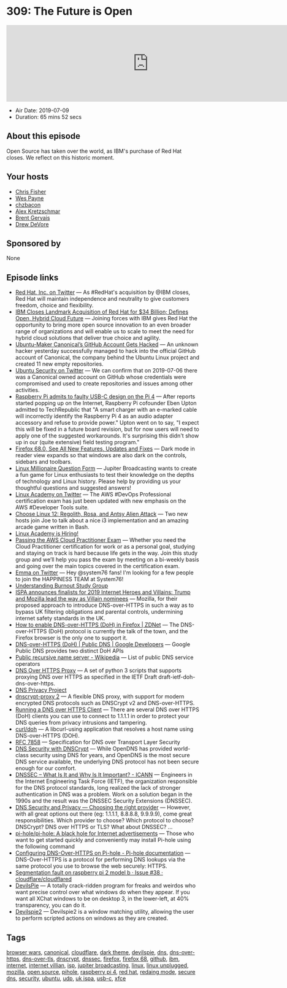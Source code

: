 # 309: The Future is Open

<iframe src="https://player.fireside.fm/v2/RUkczH-V+v9m0-wFB?theme=dark" width="740" height="200" frameborder="0" scrolling="no"></iframe>

* Air Date: 2019-07-09
* Duration: 65 mins 52 secs

## About this episode

Open Source has taken over the world, as IBM's purchase of Red Hat closes. We reflect on this historic moment.

## Your hosts
* [Chris Fisher](https://linuxunplugged.com/hosts/chrislas)
* [Wes Payne](https://linuxunplugged.com/hosts/wes)
* [chzbacon](https://linuxunplugged.com/hosts/chzbacon)
* [Alex Kretzschmar](https://linuxunplugged.com/guests/alexktz)
* [Brent Gervais](https://linuxunplugged.com/guests/brentgervais)
* [Drew DeVore](https://linuxunplugged.com/guests/drewdevore)

## Sponsored by

None



## Episode links

  * [Red Hat, Inc. on Twitter](https://twitter.com/RedHat/status/1148570974637498368 "Red Hat, Inc. on Twitter") — As #RedHat's acquisition by @IBM closes, Red Hat will maintain independence and neutrality to give customers freedom, choice and flexibility. 
  * [IBM Closes Landmark Acquisition of Red Hat for $34 Billion; Defines Open, Hybrid Cloud Future](https://www.redhat.com/en/about/press-releases/ibm-closes-landmark-acquisition-red-hat-34-billion-defines-open-hybrid-cloud-future "IBM Closes Landmark Acquisition of Red Hat for $34 Billion; Defines Open, Hybrid Cloud Future") — Joining forces with IBM gives Red Hat the opportunity to bring more open source innovation to an even broader range of organizations and will enable us to scale to meet the need for hybrid cloud solutions that deliver true choice and agility.
  * [Ubuntu-Maker Canonical’s GitHub Account Gets Hacked](https://thehackernews.com/2019/07/canonical-ubuntu-github-hacked.html "Ubuntu-Maker Canonical’s GitHub Account Gets Hacked") — An unknown hacker yesterday successfully managed to hack into the official GitHub account of Canonical, the company behind the Ubuntu Linux project and created 11 new empty repositories.
  * [Ubuntu Security on Twitter](https://twitter.com/ubuntu_sec/status/1147675201632473088 "Ubuntu Security on Twitter") — We can confirm that on 2019-07-06 there was a Canonical owned account on GitHub whose credentials were compromised and used to create repositories and issues among other activities.
  * [Raspberry Pi admits to faulty USB-C design on the Pi 4](https://arstechnica.com/gadgets/2019/07/raspberry-pi-4-uses-incorrect-usb-c-design-wont-work-with-some-chargers/ "Raspberry Pi admits to faulty USB-C design on the Pi 4") — After reports started popping up on the Internet, Raspberry Pi cofounder Eben Upton admitted to TechRepublic that "A smart charger with an e-marked cable will incorrectly identify the Raspberry Pi 4 as an audio adapter accessory and refuse to provide power." Upton went on to say, "I expect this will be fixed in a future board revision, but for now users will need to apply one of the suggested workarounds. It's surprising this didn't show up in our (quite extensive) field testing program."
  * [Firefox 68.0, See All New Features, Updates and Fixes](https://www.mozilla.org/en-US/firefox/68.0/releasenotes/ "Firefox 68.0, See All New Features, Updates and Fixes") — Dark mode in reader view expands so that windows are also dark on the controls, sidebars and toolbars.
  * [Linux Millionaire Question Form](https://docs.google.com/forms/d/1QDhxH88HwLxSxgW9iiHk-am_m59Jywc5pnL-aDY2hio/viewform?edit_requested=true "Linux Millionaire Question Form") — Jupiter Broadcasting wants to create a fun game for Linux enthusiasts to test their knowledge on the depths of technology and Linux history. Please help by providing us your thoughtful questions and suggested answers! 
  * [Linux Academy on Twitter](https://twitter.com/linuxacademyCOM/status/1138424138501148673 "Linux Academy on Twitter") — The AWS #DevOps Professional certification exam has just been updated with new emphasis on the AWS #Developer Tools suite. 
  * [Choose Linux 12: Regolith, Rosa, and Antsy Alien Attack](https://chooselinux.show/12 "Choose Linux 12: Regolith, Rosa, and Antsy Alien Attack") — Two new hosts join Joe to talk about a nice i3 implementation and an amazing arcade game written in Bash. 
  * [Linux Academy is Hiring!](https://jobs.lever.co/linuxacademy/ "Linux Academy is Hiring!")
  * [Passing the AWS Cloud Practitioner Exam](https://www.meetup.com/jupiterbroadcasting/events/262584571/ "Passing the AWS Cloud Practitioner Exam") — Whether you need the Cloud Practitioner certification for work or as a personal goal, studying and staying on track is hard because life gets in the way. Join this study group and we’ll help you pass the exam by meeting on a bi-weekly basis and going over the main topics covered in the certification exam. 
  * [Emma on Twitter](https://twitter.com/SocialHappiness/status/1148338792434061312 "Emma on Twitter") — Hey @system76 fans! I'm looking for a few people to join the HAPPINESS TEAM at System76! 
  * [Understanding Burnout Study Group](https://www.youtube.com/watch?v=hrdUJwfazJY "Understanding Burnout Study Group")
  * [ISPA announces finalists for 2019 Internet Heroes and Villains: Trump and Mozilla lead the way as Villain nominees](https://www.ispa.org.uk/ispa-announces-finalists-for-2019-internet-heroes-and-villains-trump-and-mozilla-lead-the-way-as-villain-nominees/ "ISPA announces finalists for 2019 Internet Heroes and Villains: Trump and Mozilla lead the way as Villain nominees") — Mozilla, for their proposed approach to introduce DNS-over-HTTPS in such a way as to bypass UK filtering obligations and parental controls, undermining internet safety standards in the UK.
  * [How to enable DNS-over-HTTPS (DoH) in Firefox | ZDNet](https://www.zdnet.com/article/how-to-enable-dns-over-https-doh-in-firefox/ "How to enable DNS-over-HTTPS \(DoH\) in Firefox | ZDNet") — The DNS-over-HTTPS (DoH) protocol is currently the talk of the town, and the Firefox browser is the only one to support it. 
  * [DNS-over-HTTPS (DoH) | Public DNS | Google Developers](https://developers.google.com/speed/public-dns/docs/doh/ "DNS-over-HTTPS \(DoH\)  |  Public DNS  |  Google Developers") — Google Public DNS provides two distinct DoH APIs
  * [Public recursive name server - Wikipedia](https://en.m.wikipedia.org/wiki/Public_recursive_name_server "Public recursive name server - Wikipedia") — List of public DNS service operators
  * [DNS Over HTTPS Proxy](https://facebookexperimental.github.io/doh-proxy/ "DNS Over HTTPS Proxy") — A set of python 3 scripts that supports proxying DNS over HTTPS as specified in the IETF Draft draft-ietf-doh-dns-over-https. 
  * [DNS Privacy Project](https://dnsprivacy.org/wiki/display/DP/DNS+Privacy+Clients "DNS Privacy Project")
  * [dnscrypt-proxy 2](https://github.com/jedisct1/dnscrypt-proxy "dnscrypt-proxy 2") — A flexible DNS proxy, with support for modern encrypted DNS protocols such as DNSCrypt v2 and DNS-over-HTTPS. 
  * [Running a DNS over HTTPS Client](https://developers.cloudflare.com/1.1.1.1/dns-over-https/cloudflared-proxy/ "Running a DNS over HTTPS Client") — There are several DNS over HTTPS (DoH) clients you can use to connect to 1.1.1.1 in order to protect your DNS queries from privacy intrusions and tampering. 
  * [curl/doh](https://github.com/curl/doh "curl/doh") — A libcurl-using application that resolves a host name using DNS-over-HTTPS (DOH). 
  * [RFC 7858](https://tools.ietf.org/html/rfc7858 "RFC 7858") — Specification for DNS over Transport Layer Security
  * [DNS Security with DNSCrypt](https://www.opendns.com/about/innovations/dnscrypt/ "DNS Security with DNSCrypt") — While OpenDNS has provided world-class security using DNS for years, and OpenDNS is the most secure DNS service available, the underlying DNS protocol has not been secure enough for our comfort. 
  * [DNSSEC – What Is It and Why Is It Important? - ICANN](https://www.icann.org/resources/pages/dnssec-what-is-it-why-important-2019-03-05-en "DNSSEC – What Is It and Why Is It Important? - ICANN") — Engineers in the Internet Engineering Task Force (IETF), the organization responsible for the DNS protocol standards, long realized the lack of stronger authentication in DNS was a problem. Work on a solution began in the 1990s and the result was the DNSSEC Security Extensions (DNSSEC). 
  * [DNS Security and Privacy — Choosing the right provider](https://medium.com/@nykolas.z/dns-security-and-privacy-choosing-the-right-provider-61fc6d54b986 "DNS Security and Privacy — Choosing the right provider") — However, with all great options out there (eg: 1.1.1.1, 8.8.8.8, 9.9.9.9), come great responsibilities. Which provider to choose? Which protocol to choose? DNSCrypt? DNS over HTTPS or TLS? What about DNSSEC? … 
  * [pi-hole/pi-hole: A black hole for Internet advertisements](https://github.com/pi-hole/pi-hole/#one-step-automated-install "pi-hole/pi-hole: A black hole for Internet advertisements") — Those who want to get started quickly and conveniently may install Pi-hole using the following command 
  * [Configuring DNS-Over-HTTPS on Pi-hole - Pi-hole documentation](https://docs.pi-hole.net/guides/dns-over-https/ "Configuring DNS-Over-HTTPS on Pi-hole - Pi-hole documentation") — DNS-Over-HTTPS is a protocol for performing DNS lookups via the same protocol you use to browse the web securely: HTTPS. 
  * [Segmentation fault on raspberry pi 2 model b · Issue #38 · cloudflare/cloudflared](https://github.com/cloudflare/cloudflared/issues/38 "Segmentation fault on raspberry pi 2 model b · Issue #38 · cloudflare/cloudflared")
  * [DevilsPie](https://wiki.gnome.org/action/show/Projects/DevilsPie?action=show&redirect=DevilsPie "DevilsPie") — A totally crack-ridden program for freaks and weirdos who want precise control over what windows do when they appear. If you want all XChat windows to be on desktop 3, in the lower-left, at 40% transparency, you can do it. 
  * [Devilspie2](http://www.nongnu.org/devilspie2/ "Devilspie2") — Devilspie2 is a window matching utility, allowing the user to perform scripted actions on windows as they are created.



## Tags

[browser wars](https://linuxunplugged.com/tags/browser%20wars), [canonical](https://linuxunplugged.com/tags/canonical), [cloudflare](https://linuxunplugged.com/tags/cloudflare), [dark theme](https://linuxunplugged.com/tags/dark%20theme), [devilspie](https://linuxunplugged.com/tags/devilspie), [dns](https://linuxunplugged.com/tags/dns), [dns-over-https](https://linuxunplugged.com/tags/dns-over-https), [dns-over-tls](https://linuxunplugged.com/tags/dns-over-tls), [dnscrypt](https://linuxunplugged.com/tags/dnscrypt), [dnssec](https://linuxunplugged.com/tags/dnssec), [firefox](https://linuxunplugged.com/tags/firefox), [firefox 68](https://linuxunplugged.com/tags/firefox%2068), [github](https://linuxunplugged.com/tags/github), [ibm](https://linuxunplugged.com/tags/ibm), [internet](https://linuxunplugged.com/tags/internet), [internet villian](https://linuxunplugged.com/tags/internet%20villian), [isp](https://linuxunplugged.com/tags/isp), [jupiter broadcasting](https://linuxunplugged.com/tags/jupiter%20broadcasting), [linux](https://linuxunplugged.com/tags/linux), [linux unplugged](https://linuxunplugged.com/tags/linux%20unplugged), [mozilla](https://linuxunplugged.com/tags/mozilla), [open source](https://linuxunplugged.com/tags/open%20source), [pihole](https://linuxunplugged.com/tags/pihole), [raspberry pi 4](https://linuxunplugged.com/tags/raspberry%20pi%204), [red hat](https://linuxunplugged.com/tags/red%20hat), [redaing mode](https://linuxunplugged.com/tags/redaing%20mode), [secure dns](https://linuxunplugged.com/tags/secure%20dns), [security](https://linuxunplugged.com/tags/security), [ubuntu](https://linuxunplugged.com/tags/ubuntu), [udp](https://linuxunplugged.com/tags/udp), [uk ispa](https://linuxunplugged.com/tags/uk%20ispa), [usb-c](https://linuxunplugged.com/tags/usb-c), [xfce](https://linuxunplugged.com/tags/xfce)